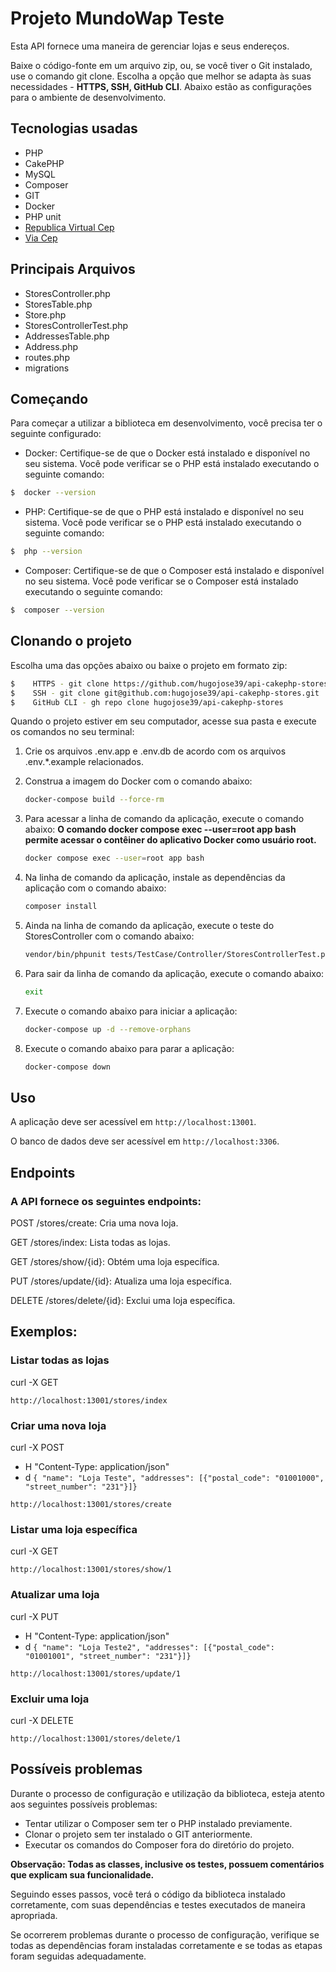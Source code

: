 # Projeto MundoWap Teste

Esta API fornece uma maneira de gerenciar lojas e seus endereços.

Baixe o código-fonte em um arquivo zip, ou, se você tiver o Git instalado, use o comando git clone. Escolha a opção que melhor se adapta às suas necessidades - **HTTPS, SSH, GitHub CLI**. Abaixo estão as configurações para o ambiente de desenvolvimento.

## Tecnologias usadas
 * PHP
 * CakePHP
 * MySQL
 * Composer
 * GIT
 * Docker
 * PHP unit
 * [Republica Virtual Cep](http://cep.republicavirtual.com.br/web_cep.php?cep=01001000&formato=json)
 * [Via Cep](https://viacep.com.br/)
  
## Principais Arquivos
 * StoresController.php
 * StoresTable.php
 * Store.php
 * StoresControllerTest.php
 * AddressesTable.php
 * Address.php
 * routes.php
 * migrations

## Começando

Para começar a utilizar a biblioteca em desenvolvimento, você precisa ter o seguinte configurado:

- Docker: Certifique-se de que o Docker está instalado e disponível no seu sistema. Você pode verificar se o PHP está instalado executando o seguinte comando:
``` bash
$  docker --version
```

- PHP: Certifique-se de que o PHP está instalado e disponível no seu sistema. Você pode verificar se o PHP está instalado executando o seguinte comando:
``` bash
$  php --version
```

- Composer: Certifique-se de que o Composer está instalado e disponível no seu sistema. Você pode verificar se o Composer está instalado executando o seguinte comando:
``` bash
$  composer --version
```

## Clonando o projeto

Escolha uma das opções abaixo ou baixe o projeto em formato zip:

``` bash
$    HTTPS - git clone https://github.com/hugojose39/api-cakephp-stores.git
$    SSH - git clone git@github.com:hugojose39/api-cakephp-stores.git
$    GitHub CLI - gh repo clone hugojose39/api-cakephp-stores
```

Quando o projeto estiver em seu computador, acesse sua pasta e execute os comandos no seu terminal:

1. Crie os arquivos .env.app e .env.db de acordo com os arquivos .env.*.example relacionados.
   
2. Construa a imagem do Docker com o comando abaixo:
    ```bash
    docker-compose build --force-rm
    ```

3. Para acessar a linha de comando da aplicação, execute o comando abaixo:
    **O comando docker compose exec --user=root app bash permite acessar o contêiner do aplicativo Docker como usuário root.**
    ```bash
    docker compose exec --user=root app bash
    ```

4. Na linha de comando da aplicação, instale as dependências da aplicação com o comando abaixo:
    ```bash
    composer install
    ```

5. Ainda na linha de comando da aplicação, execute o teste do StoresController com o comando abaixo:
    ```bash
    vendor/bin/phpunit tests/TestCase/Controller/StoresControllerTest.php
    ```

6. Para sair da linha de comando da aplicação, execute o comando abaixo:
    ```bash
    exit
    ```

7. Execute o comando abaixo para iniciar a aplicação:
    ```bash
    docker-compose up -d --remove-orphans
    ```

8. Execute o comando abaixo para parar a aplicação:
    ```bash
    docker-compose down
    ```

## Uso 
A aplicação deve ser acessível em `http://localhost:13001`.

O banco de dados deve ser acessível em `http://localhost:3306`.

## Endpoints

### A API fornece os seguintes endpoints:

POST /stores/create: Cria uma nova loja.

GET /stores/index: Lista todas as lojas. 

GET /stores/show/{id}: Obtém uma loja específica. 

PUT /stores/update/{id}: Atualiza uma loja específica. 

DELETE /stores/delete/{id}: Exclui uma loja específica.

## Exemplos:

### Listar todas as lojas

curl -X GET

`http://localhost:13001/stores/index`

### Criar uma nova loja

curl -X POST

- H "Content-Type: application/json"
- d `{ "name": "Loja Teste", "addresses": [{"postal_code": "01001000", "street_number": "231"}]}`

`http://localhost:13001/stores/create`

### Listar uma loja específica

curl -X GET

`http://localhost:13001/stores/show/1`

### Atualizar uma loja

curl -X PUT

- H "Content-Type: application/json"
- d `{ "name": "Loja Teste2", "addresses": [{"postal_code": "01001001", "street_number": "231"}]}`

`http://localhost:13001/stores/update/1`

### Excluir uma loja

curl -X DELETE

`http://localhost:13001/stores/delete/1`

## Possíveis problemas

Durante o processo de configuração e utilização da biblioteca, esteja atento aos seguintes possíveis problemas:

* Tentar utilizar o Composer sem ter o PHP instalado previamente.
* Clonar o projeto sem ter instalado o GIT anteriormente.
* Executar os comandos do Composer fora do diretório do projeto.

**Observação: Todas as classes, inclusive os testes, possuem comentários que explicam sua funcionalidade.**

Seguindo esses passos, você terá o código da biblioteca instalado corretamente, com suas dependências e testes executados de maneira apropriada.

Se ocorrerem problemas durante o processo de configuração, verifique se todas as dependências foram instaladas corretamente e se todas as etapas foram seguidas adequadamente.